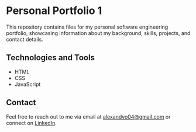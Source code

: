 # Personal Portfolio 1

This repository contains files for my personal software engineering portfolio, showcasing information about my background, skills, projects, and contact details.

## Technologies and Tools

- HTML
- CSS
- JavaScript

## Contact

Feel free to reach out to me via email at [alexandvo04@gmail.com](mailto:alexandvo04@gmail.com) or connect on [LinkedIn](https://www.linkedin.com/in/alexvo04).
